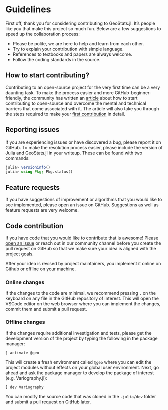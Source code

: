 # Guidelines

First off, thank you for considering contributing to GeoStats.jl.
It’s people like you that make this project so much fun.
Below are a few suggestions to speed up the collaboration process:

- Please be polite, we are here to help and learn from each other.
- Try to explain your contribution with simple language.
- References to textbooks and papers are always welcome.
- Follow the coding standards in the source.

## How to start contributing?

Contributing to an open-source project for the very first time can be a very daunting task.
To make the process easier and more GitHub-beginner-friendly, the community has written
an [article](https://invenia.github.io/blog/2021/01/29/contribute-open-source) about how
to start contributing to open-source and overcome the mental and technical barriers that
come associated with it. The article will also take you through the steps required to make
your [first contribution](https://github.com/firstcontributions/first-contributions) in detail.

## Reporting issues

If you are experiencing issues or have discovered a bug, please
report it on GitHub. To make the resolution process easier, please
include the version of Julia and GeoStats.jl in your writeup.
These can be found with two commands:

```julia
julia> versioninfo()
julia> using Pkg; Pkg.status()
```

## Feature requests

If you have suggestions of improvement or algorithms that you would like
to see implemented, please open an issue on GitHub. Suggestions as well
as feature requests are very welcome.

## Code contribution

If you have code that you would like to contribute that is awesome!
Please [open an issue](https://github.com/JuliaEarth/GeoStats.jl/issues)
or reach out in our community channel before you create the pull request
on GitHub so that we make sure your idea is aligned with the project goals.

After your idea is revised by project maintainers, you implement it online
on Github or offline on your machine.

### Online changes

If the changes to the code are minimal, we recommend pressing `.` on the
keyboard on any file in the GitHub repository of interest. This will open
the VSCode editor on the web browser where you can implement the changes,
commit them and submit a pull request.

### Offline changes

If the changes require additional investigation and tests, please
get the development version of the project by typing the following in
the package manager:

```
] activate @geo
```

This will create a fresh environment called `@geo` where you can
edit the project modules without effects on your global user
environment. Next, go ahead and ask the package manager to
develop the package of interest (e.g. Variography.jl):

```
] dev Variography
```

You can modify the source code that was cloned in the `.julia/dev`
folder and submit a pull request on GitHub later.
